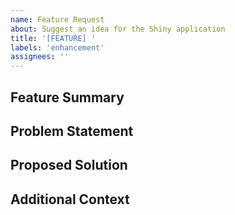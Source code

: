 ```yaml
---
name: Feature Request
about: Suggest an idea for the Shiny application
title: '[FEATURE] '
labels: 'enhancement'
assignees: ''
---
```


## Feature Summary
<!-- A clear and concise description of what you want to happen. -->

## Problem Statement
<!-- What problem would this feature solve? Why is it needed? -->

## Proposed Solution
<!-- Describe your idea clearly. Provide clear and detailed discussion. -->
<!-- Examples are helpful. -->

## Additional Context
<!-- Add any other context about the feature request here. -->
<!-- e.g., Priority, implementation details, alternatives, timeline -->

<!-- Add any references if possible -->